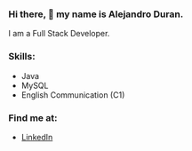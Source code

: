 ### Hi there, 👋 my name is Alejandro Duran.

<!--
**keikai713/keikai713** is a ✨ _special_ ✨ repository because its `README.md` (this file) appears on your GitHub profile. -->

I am a Full Stack Developer.

### Skills:
- Java
- MySQL
- English Communication (C1)

### Find me at:
- [LinkedIn](https://www.linkedin.com/in/alejandroperezduran/)
